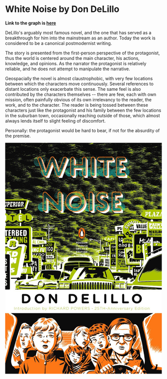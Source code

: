 # White Noise by Don DeLillo

**Link to the graph is [here](https://whitenoise.surge.sh/)**

DeLillo's arguably most famous novel, and the one that has served as a breakthrough for him into the mainstream as an author. Today the work is considered to be a canonical postmodernist writing.

The story is presented from the first-person perspective of the protagonist, thus the world is centered around the main character, his actions, knowledge, and opinions. As the narrator the protagonist is relatively reliable, and he does not attempt to manipulate the narrative.

Geospacially the novel is almost claustrophobic, with very few locations between which the characters move continuously. Several references to distant locations only exacerbate this sense. The same feel is also contributed by the characters themselves -- there are few, each with own mission, often painfully obvious of its own irrelevancy to the reader, the work, and to the character. The reader is being tossed between these characters just like the protagonist and his family between the few locations in the suburban town, occasionally reaching outside of those, which almost always lends itself to slight feeling of discomfort.

Personally: the protagonist would be hard to bear, if not for the absurdity of the premise.

![](A1Tyk2V68HL.jpg)
